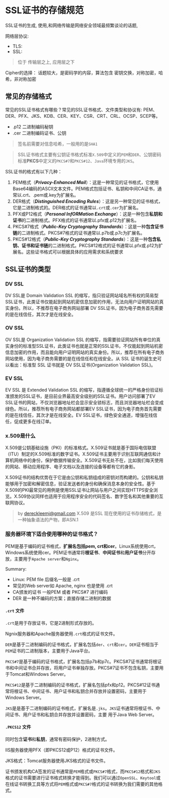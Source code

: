 
# SSL证书的存储规范

SSL证书的生成, 使用,和网络传输是网络安全领域最频繁谈论的话题, 

网络层协议: 
- TLS: 
- SSL: 
> 位于 传输层之上, 应用层之下

Cipher的选择： 话题较大，是密码学的内容，算法包含 密钥交换，对称加密，哈希，非对称加密


## 常见的存储格式

常见的SSL证书格式有哪些？常见的SSL证书格式、文件类型和协议有: PEM、DER、PFX、JKS、KDB、CER、KEY、CSR、CRT、CRL、OCSP、SCEP等。

- .p12 二进制编码秘钥
- .cer 二进制编码证书、公钥

> 签名前需要对信息哈希，一般用的是`SHA1`

> SSL证书格式主要有公钥证书格式标准`X.509`中定义的`PEM`和`DER`、公钥密码标准**PKCS**中定义的`PKCS#7`和`PKCS#12`、`Java`环境专用的`JKS`。

SSL证书的格式有以下几种：
1. PEM格式（***Privacy-Enhanced Mail***）：这是一种常见的证书格式，它使用Base64编码的ASCII文本文件。PEM格式包括证书、私钥和中间CA证书，通常以.crt、.pem或.key为扩展名。
2. DER格式（***Distinguished Encoding Rules***）：这是另一种常见的证书格式，它是二进制格式的。DER格式的证书通常以`.crt`或`.cer`为扩展名。
3. PFX或P12格式（***Personal InfORMation Exchange***）：这是一种包含**私钥和证书**的二进制格式。PFX格式的证书通常以.pfx或.p12为扩展名。
4. PKCS#7格式（***Public-Key Cryptography Standards***）：这是一种**包含证书链**的二进制格式。PKCS#7格式的证书通常以.p7b或.p7c为扩展名。
5. PKCS#12格式（***Public-Key Cryptography Standards***）：这是一种**包含私钥、证书和证书链**的二进制格式。PKCS#12格式的证书通常以.pfx或.p12为扩展名。这些证书格式可以根据具体的应用需求和系统要求

## SSL证书的类型

### DV SSL
DV SSL是 Domain Validation SSL 的缩写，指只验证网站域名所有权的简易型SSL证书，此类证书仅能起到网站机密信息加密的作用，无法向用户证明网站的真实身份。所以，不推荐在电子商务网站部署 DV SSL证书，因为电子商务首先需要的是在线信任，其次才是在线安全。

### OV SSL
OV SSL是 Organization Validation SSL 的缩写，指需要验证网站所有单位的真实身份的标准型SSL证书，此类证书也就是正常的SSL证书，不仅能起到网站机密信息加密的作用，而且能向用户证明网站的真实身份。所以，推荐在所有电子商务网站使用，因为电子商务需要的是在线信任和在线安全。从 SSL 证书的诞生史可以看出：标准型 SSL 证书就是 OV SSL证书(Organization Validation SSL)。

### EV SSL
EV SSL 是 Extended Validation SSL 的缩写，指遵循全球统一的严格身份验证标准颁发的SSL证书，是目前业界最高安全级别的SSL证书。用户访问部署了EV SSL证书的网站，不仅浏览器地址栏会显示安全锁标志，而且浏览器地址栏会变成绿色。所以，推荐所有电子商务网站都部署EV SSL证书，因为电子商务首先需要的是在线信任，其次才是在线安全。EV SSL证书，绿色安全通道，增强在线信任，促成更多在线订单。



### x.509是什么

X.509是公钥基础设施（PKI）的标准格式。X.509证书就是基于国际电信联盟（ITU）制定的X.509标准的数字证书。X.509证书主要用于识别互联网通信和计算机网络中的身份，保护数据传输安全。X.509证书无处不在，比如我们每天使用的网站、移动应用程序、电子文档以及连接的设备等都有它的身影。

X.509证书的结构优势在于它是由公钥和私钥组成的密钥对而构建的。公钥和私钥能够用于加密和解密信息，验证发送者的身份和确保消息本身的安全性。基于X.509的PKI最常见的用例是使用SSL证书让网站与用户之间实现HTTPS安全浏览。X.509协议同样也适用于应用程序安全的代码签名、数字签名和其他重要的互联网协议。

> by dereckleemj@gmail.com 
> X.509 是SSL 现在使用的证书存储格式，是一种抽象语法的产物，即ASN.1


### 服务器环境下适合使用哪种的证书格式？

PEM是基于编码的证书格式，**扩展名包括pem, crt和cer**。Linux系统使用crt，Windows系统使用cer。PEM证书通常将**根证书**、**中间证书**和**用户证书**分开存放，主要用于`Apache server`和`Nginx`。

Summary: 
- Linux: PEM file 后缀名一般是 .crt
- 常见的Web server如 Apache, nginx 也是使用 .crt 
- CA颁发的证书 一般PEM 或者 PKCS#7 进行编码
- DER 是一种不编码的方案；直接存储二进制的数据

#### `.crt` 文件
`.crt`是用于存放证书，它是2进制形式存放的。

Ngnix服务器和Apache服务器使用`.crt`格式的证书文件。

`DER`是基于二进制编码的证书格式，扩展名包括`der`、`crt`和`cer`。`DER`证书相当于`PEM`证书的二进制版本，主要用于Java平台。

`PKCS#7`是基于编码的证书格式，扩展名包括p7b和p7c。PKCS#7证书通常将根证书和中间证书合并存放，将用户证书单独存放。PKCS#7证书不包含私钥，主要用于Tomcat和Windows Server。

`PKCS#12`是基于二进制编码的证书格式，扩展名包括pfx和p12。PKCS#12证书通常将根证书、中间证书、用户证书和私钥合并存放并设置密码，主要用于Windows Server。

`JKS`是是基于二进制编码的证书格式，扩展名是`.jks`。`JKS`证书通常将根证书、中间证书、用户证书和私钥合并存放并设置密码，主要
用于Java Web Server。

#### `.PKCS12` 文件
同时包含**证书**和**私钥**，通常有密码保护，2进制方式。

IIS服务器使用PFX（即PKCS12或P12）格式的证书文件。

JKS格式：Tomcat服务器使用JKS格式的证书文件。

证书颁发机构CA签发的证书通常是`PEM`格式或`PKCS#7`格式，而`PKCS#12`格式和`JKS`格式的证书需要进行证书格式转换才能得到。我们可以通过`OpenSSL`、`Keytool`或在线证书转换工具等方式将`PEM`格式或`PKCS#7`格式的证书转换为我们需要的其他格式。

